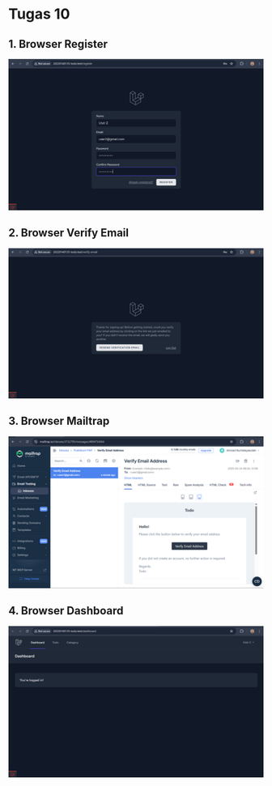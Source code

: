 # Tugas 10

## 1. Browser Register

![alt text](<screenshot/tugas10/Browser Register.png>)

## 2. Browser Verify Email

![alt text](<screenshot/tugas10/Browser Verify Email.png>)

## 3. Browser Mailtrap

![alt text](<screenshot/tugas10/Browser Mailtrap .png>)

## 4. Browser Dashboard

![alt text](<screenshot/tugas10/Browser Dashboard.png>)
